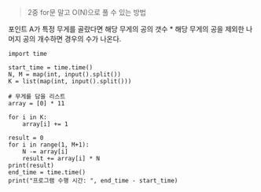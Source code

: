 

> 2중 for문 말고 O(N)으로 풀 수 있는 방법
 

포인트
A가 특정 무게를 골랐다면 해당 무게의 공의 갯수 * 해당 무게의 공을 제외한 나머지 공의 개수하면 경우의 수가 나온다.

```
import time

start_time = time.time()
N, M = map(int, input().split())
K = list(map(int, input().split()))

# 무게를 담을 리스트
array = [0] * 11

for i in K:
    array[i] += 1

result = 0
for i in range(1, M+1):
    N -= array[i]
    result += array[i] * N
print(result)
end_time = time.time()
print("프로그램 수행 시간: ", end_time - start_time)

```
